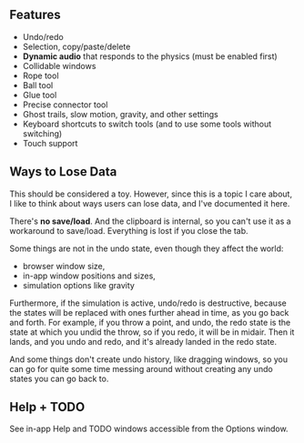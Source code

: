 ## Features

- Undo/redo
- Selection, copy/paste/delete
- **Dynamic audio** that responds to the physics (must be enabled first)
- Collidable windows
- Rope tool
- Ball tool
- Glue tool
- Precise connector tool
- Ghost trails, slow motion, gravity, and other settings
- Keyboard shortcuts to switch tools (and to use some tools without switching)
- Touch support

## Ways to Lose Data

This should be considered a toy.
However, since this is a topic I care about, I like to think about ways users can lose data, and I've documented it here.

There's **no save/load**. And the clipboard is internal, so you can't use it as a workaround to save/load. Everything is lost if you close the tab.

Some things are not in the undo state, even though they affect the world:
- browser window size,
- in-app window positions and sizes,
- simulation options like gravity

Furthermore, if the simulation is active, undo/redo is destructive,
because the states will be replaced with ones further ahead in time,
as you go back and forth.
For example, if you throw a point, and undo, the redo state is the state at which you undid the throw, so if you redo, it will be in midair.
Then it lands, and you undo and redo, and it's already landed in the redo state.

And some things don't create undo history, like dragging windows,
so you can go for quite some time messing around without creating any undo states you can go back to.

## Help + TODO

See in-app Help and TODO windows accessible from the Options window.
